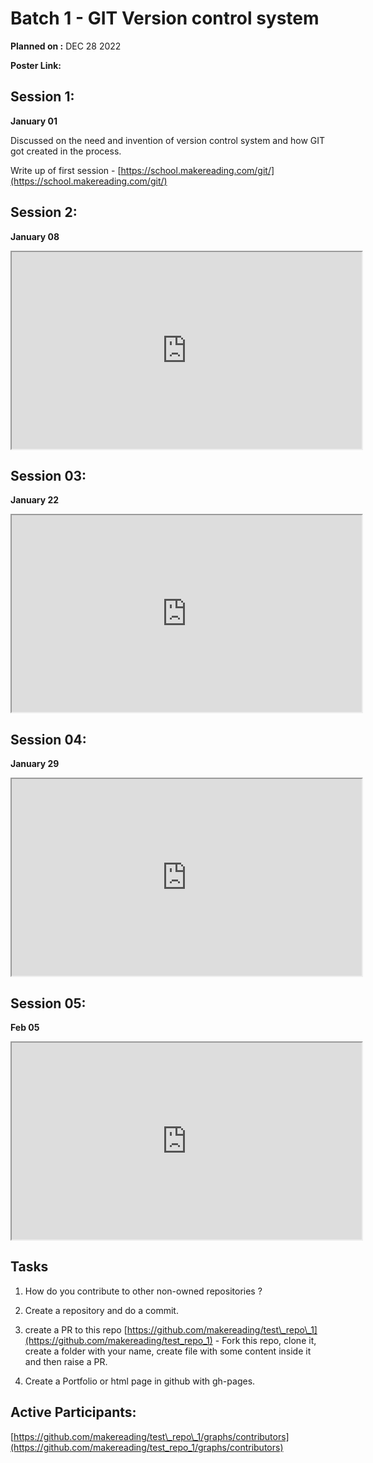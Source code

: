 # Batch 1 - GIT Version control system

**Planned on :** DEC 28 2022

**Poster Link:**

## **Session 1:**

**January 01**

Discussed on the need and invention of version control system and how GIT got created in the process.

Write up of first session - [https://school.makereading.com/git/](https://school.makereading.com/git/)

## Session 2:

**January 08**

<iframe src="https://www.youtube.com/embed/2RoGkwNERdE" width="560" height="315"></iframe>

## Session 03:

**January 22**

<iframe src="https://www.youtube.com/embed/FSpnXxLsz28" width="560" height="315"></iframe>

## **Session 04:**

**January 29**

<iframe src="https://www.youtube.com/embed/o2R4DyW6rCE" width="560" height="315"></iframe>

## **Session 05:**

**Feb 05**

<iframe src="https://www.youtube.com/embed/T93ziLK0YT0" width="560" height="315"></iframe>

## **Tasks**

1. How do you contribute to other non-owned repositories ?
    
2. Create a repository and do a commit.
    
3. create a PR to this repo [https://github.com/makereading/test\_repo\_1](https://github.com/makereading/test_repo_1) - Fork this repo, clone it, create a folder with your name, create file with some content inside it and then raise a PR.
    
4. Create a Portfolio or html page in github with gh-pages.
    

## Active Participants:

[https://github.com/makereading/test\_repo\_1/graphs/contributors](https://github.com/makereading/test_repo_1/graphs/contributors)